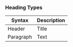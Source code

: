 ### Heading Types

| Syntax      | Description |
| ----------- | ----------- |
| Header      | Title       |
| Paragraph   | Text        |
